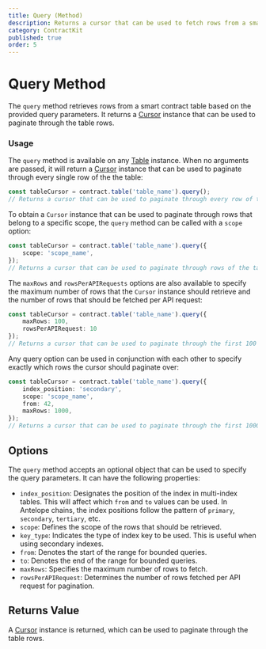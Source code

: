 ```yaml
---
title: Query (Method)
description: Returns a cursor that can be used to fetch rows from a smart contract table following a set of query parameters.
category: ContractKit
published: true
order: 5
---
```


# Query Method

The `query` method retrieves rows from a smart contract table based on the provided query parameters. It returns a [Cursor](/docs/contract-kit/cursor) instance that can be used to paginate through the table rows.

### Usage

The `query` method is available on any [Table](/docs/contract-kit/table) instance. When no arguments are passed, it will return a [Cursor](/docs/contract-kit/cursor) instance that can be used to paginate through every single row of the the table:

```typescript
const tableCursor = contract.table('table_name').query();
// Returns a cursor that can be used to paginate through every row of the 'table_name' table.
```

To obtain a `Cursor` instance that can be used to paginate through rows that belong to a specific scope, the `query` method can be called with a `scope` option:

```typescript
const tableCursor = contract.table('table_name').query({
    scope: 'scope_name',
});
// Returns a cursor that can be used to paginate through rows of the table with the 'scope_name' scope.
```

The `maxRows` and `rowsPerAPIRequests` options are also available to specify the maximum number of rows that the `Cursor` instance should retrieve and the number of rows that should be fetched per API request:

```typescript
const tableCursor = contract.table('table_name').query({
    maxRows: 100,
    rowsPerAPIRequest: 10
});
// Returns a cursor that can be used to paginate through the first 100 rows of the table, with 10 rows fetched per API request.
```

Any query option can be used in conjunction with each other to specify exactly which rows the cursor should paginate over:

```typescript
const tableCursor = contract.table('table_name').query({
    index_position: 'secondary',
    scope: 'scope_name',
    from: 42,
    maxRows: 1000,
});
// Returns a cursor that can be used to paginate through the first 1000 rows of the table with the 'scope_name' scope, starting from secondary index value 42.
```

## Options

The `query` method accepts an optional object that can be used to specify the query parameters. It can have the following properties:

- `index_position`: Designates the position of the index in multi-index tables. This will affect which `from` and `to` values can be used. In Antelope chains, the index positions follow the pattern of `primary`, `secondary`, `tertiary`, etc.
- `scope`: Defines the scope of the rows that should be retrieved.
- `key_type`: Indicates the type of index key to be used. This is useful when using secondary indexes.
- `from`: Denotes the start of the range for bounded queries.
- `to`: Denotes the end of the range for bounded queries.
- `maxRows`: Specifies the maximum number of rows to fetch.
- `rowsPerAPIRequest`: Determines the number of rows fetched per API request for pagination.

## Returns Value

A [Cursor](/docs/contract-kit/table) instance is returned, which can be used to paginate through the table rows.